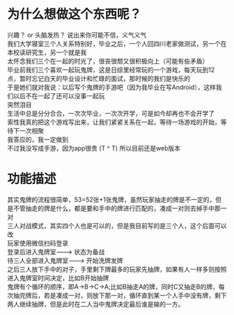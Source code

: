 # 为什么想做这个东西呢？
兴趣？ or 头脑发热？
说出来你可能不信，义气义气 <br>
我们大学寝室三个人关系特别好，毕业之后，一个人回四川老家做测试，另一个在本校读研究生，另一个就是我<br>
太怀念我们三个在一起的时光了，很丧很颓又很积极向上（可能有些矛盾）<br>
毕业前我们三个喜欢一起玩鬼牌，这是日综里经常玩的一个游戏，每天玩到12点，暂时忘记白天的毕业设计和忙碌的面试，那时候的我们是快乐的<br>
于是她们就对我说：以后写个鬼牌的手游吧（因为我毕业在写Android），这样我们以后不在一起了还可以没事一起玩<br>
突然泪目<br>
生活中总是分分合合，一次次毕业，一次次开学，可是如今却再也不会开学了<br>
索性我真的把这个游戏写出来，让我们紧紧关系在一起，等待一场游戏的开始，等待下一次相聚<br>
我答应的，我一定做到 <br>
不过我没写成手游，因为app很贵 (T ^ T) 所以目前还是web版本<br>
# 功能描述
其实鬼牌的流程很简单，53=52张+1张鬼牌，虽然玩家抽走的牌是不一定的，但是不管抽走的牌是什么，都是要和手中的牌进行匹配的，凑成一对则去掉手中那一对 <br>
三人对战模式，其实四个人也是可以的，但是我目前写的是三个人，这个后面可以改 <br>
玩家使用微信扫码登录 <br>
登录后进入鬼牌室---> 状态为备战 <br>
待三人全部进入鬼牌室---> 开始洗牌发牌<br>
之后三人放下手中的对子，手里剩下牌最多的玩家先抽牌，如果有人一样多则按照进入鬼牌室时间决定，比如B开始抽牌 <br>
鬼牌有个循环的顺序，即A->B->C->A;比如B抽走A的牌，同时C又抽走B的牌，每次抽完牌后，若是凑成一对，则放下那一对，循环直到某一个人手中没有牌，剩下两人继续抽牌，但是此时在二人当中鬼牌决定最后谁是输的一方。<br>
